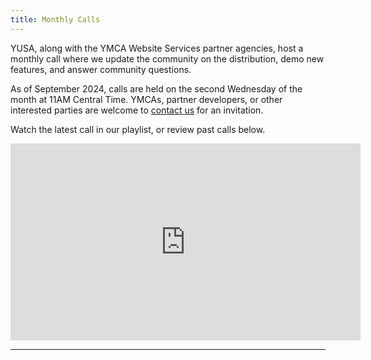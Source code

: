 ```yaml
---
title: Monthly Calls
---
```


YUSA, along with the YMCA Website Services partner agencies, host a monthly call where we update the community on the distribution, demo new features, and answer community questions.

As of September 2024, calls are held on the second Wednesday of the month at 11AM Central Time. YMCAs, partner developers, or other interested parties are welcome to [contact us](<mailto:ycloud@ymca.net?subject=Monthly Meeting Invitation Request>) for an invitation.

Watch the latest call in our playlist, or review past calls below.

<iframe width="560" height="315" src="https://www.youtube-nocookie.com/embed/videoseries?si=HPkW39KC8QMxs0Y4&amp;list=PL6Wo-UX6nhyQxt5P6vu4a9nZI-xcF0-5O" title="YouTube video player" frameborder="0" allow="accelerometer; autoplay; clipboard-write; encrypted-media; gyroscope; picture-in-picture; web-share" referrerpolicy="strict-origin-when-cross-origin" allowfullscreen></iframe>

<hr>
